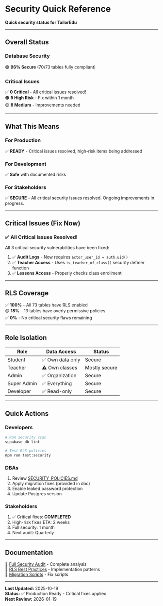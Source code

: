 # Security Quick Reference

**Quick security status for TailorEdu**

---

## Overall Status

### Database Security
🟢 **96% Secure** (70/73 tables fully compliant)

### Critical Issues
✅ **0 Critical** - All critical issues resolved!  
🟠 **5 High Risk** - Fix within 1 month  
🟡 **8 Medium** - Improvements needed

---

## What This Means

### For Production
✅ **READY** - Critical issues resolved, high-risk items being addressed

### For Development
✅ **Safe** with documented risks

### For Stakeholders
✅ **SECURE** - All critical security issues resolved. Ongoing improvements in progress.

---

## Critical Issues (Fix Now)

### ✅ All Critical Issues Resolved!

All 3 critical security vulnerabilities have been fixed:

1. ✅ **Audit Logs** - Now requires `actor_user_id = auth.uid()`
2. ✅ **Teacher Access** - Uses `is_teacher_of_class()` security definer function
3. ✅ **Lessons Access** - Properly checks class enrollment

---

## RLS Coverage

✅ **100%** - All 73 tables have RLS enabled  
🟡 **18%** - 13 tables have overly permissive policies  
✅ **0%** - No critical security flaws remaining

---

## Role Isolation

| Role | Data Access | Status |
|------|-------------|--------|
| Student | ✅ Own data only | Secure |
| Teacher | ⚠️ Own classes | Mostly secure |
| Admin | ✅ Organization | Secure |
| Super Admin | ✅ Everything | Secure |
| Developer | ✅ Read-only | Secure |

---

## Quick Actions

### Developers
```bash
# Run security scan
supabase db lint

# Test RLS policies
npm run test:security
```

### DBAs
1. Review [SECURITY_POLICIES.md](SECURITY_POLICIES.md)
2. Apply migration fixes (provided in doc)
3. Enable leaked password protection
4. Update Postgres version

### Stakeholders
1. ✅ Critical fixes: **COMPLETED**
2. High-risk fixes ETA: 2 weeks
3. Full security: 1 month
4. Next audit: Quarterly

---

## Documentation

📖 [Full Security Audit](SECURITY_POLICIES.md) - Complete analysis  
📖 [RLS Best Practices](SECURITY_POLICIES.md#access-control-patterns) - Implementation patterns  
📖 [Migration Scripts](SECURITY_POLICIES.md#migration-scripts) - Fix scripts

---

**Last Updated:** 2025-10-19  
**Status:** ✅ Production Ready - Critical fixes applied  
**Next Review:** 2026-01-19
